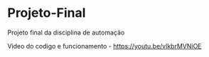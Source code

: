 # Projeto-Final
Projeto final da disciplina de automação

Video do codigo e funcionamento - https://youtu.be/vlkbrMVNiOE
